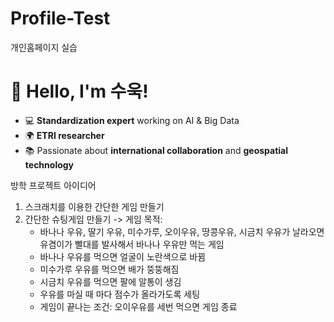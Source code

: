# Profile-Test
개인홈페이지 실습
# 👋 Hello, I'm 수욱!
- 💻 **Standardization expert** working on AI & Big Data
- 🌍 **ETRI researcher**
- 📚 Passionate about **international collaboration** and **geospatial technology**

방학 프로젝트 아이디어
1. 스크래치를 이용한 간단한 게임 만들기
2. 간단한 슈팅게임 만들기 ->
   게임 목적:
    - 바나나 우유, 딸기 우유, 미수가루, 오이우유, 땅콩우유, 시금치 우유가 날라오면 유겸이가 빨대를 발사해서 바나나 우유만 먹는 게임
    - 바나나 우유를 먹으면 얼굴이 노란색으로 바뀜
    - 미수가루 우유를 먹으면 배가 뚱뚱해짐
    - 시금치 우유를 먹으면 팔에 알통이 생김
    - 우유를 마실 때 마다 점수가 올라가도록 세팅
    - 게임이 끝나는 조건: 오이우유를 세번 먹으면 게임 종료
